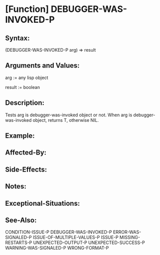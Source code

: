 # [Function] DEBUGGER-WAS-INVOKED-P

## Syntax:

(DEBUGGER-WAS-INVOKED-P arg) => result

## Arguments and Values:

arg := any lisp object

result := boolean

## Description:
Tests arg is debugger-was-invoked object or not.
When arg is debugger-was-invoked object, returns T, otherwise NIL.

## Example:

## Affected-By:

## Side-Effects:

## Notes:

## Exceptional-Situations:

## See-Also:

CONDITION-ISSUE-P
DEBUGGER-WAS-INVOKED-P
ERROR-WAS-SIGNALED-P
ISSUE-OF-MULTIPLE-VALUES-P
ISSUE-P
MISSING-RESTARTS-P
UNEXPECTED-OUTPUT-P
UNEXPECTED-SUCCESS-P
WARNING-WAS-SIGNALED-P
WRONG-FORMAT-P
